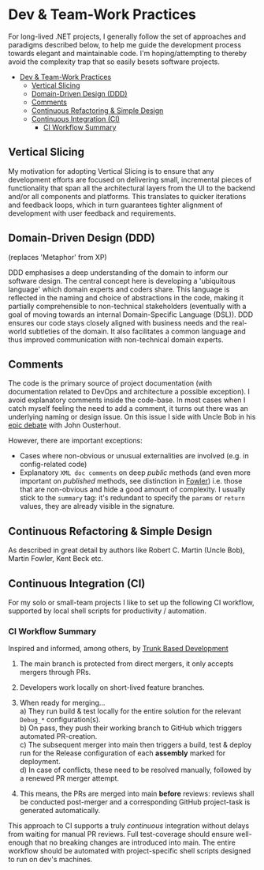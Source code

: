 # Dev & Team-Work Practices

For long-lived .NET projects, I generally follow the set of approaches and paradigms described below, to help me guide the development process towards elegant and maintainable code. I'm hoping/attempting to thereby avoid the complexity trap that so easily besets software projects.

- [Dev \& Team-Work Practices](#dev--team-work-practices)
  - [Vertical Slicing](#vertical-slicing)
  - [Domain-Driven Design (DDD)](#domain-driven-design-ddd)
  - [Comments](#comments)
  - [Continuous Refactoring \& Simple Design](#continuous-refactoring--simple-design)
  - [Continuous Integration (CI)](#continuous-integration-ci)
    - [CI Workflow Summary](#ci-workflow-summary)

 
## Vertical Slicing

My motivation for adopting Vertical Slicing is to ensure that any development efforts are focused on delivering small, incremental pieces of functionality that span all the architectural layers from the UI to the backend and/or all components and platforms. This translates to quicker iterations and feedback loops, which in turn guarantees tighter alignment of development with user feedback and  requirements.

## Domain-Driven Design (DDD)
(replaces 'Metaphor' from XP)

DDD emphasises a deep understanding of the domain to inform our software design. The central concept here is developing a 'ubiquitous language' which domain experts and coders share. This language is reflected in the naming and choice of abstractions in the code, making it partially comprehensible to non-technical stakeholders (eventually with a goal of moving towards an internal Domain-Specific Language (DSL)). DDD ensures our code stays closely aligned with business needs and the real-world subtleties of the domain. It also facilitates a common language and thus improved communication with non-technical domain experts. 

## Comments

The code is the primary source of project documentation (with documentation related to DevOps and architecture a possible exception). I avoid explanatory comments inside the code-base. In most cases when I catch myself feeling the need to add a comment, it turns out there was an underlying naming or design issue. On this issue I side with Uncle Bob in his [epic debate](https://github.com/johnousterhout/aposd-vs-clean-code/blob/main/README.md?utm_source=substack&utm_medium=email) with John Ousterhout. 

However, there are important exceptions:
- Cases where non-obvious or unusual externalities are involved (e.g. in config-related code)
- Explanatory `XML doc comments` on deep *public* methods (and even more important on *published* methods, see distinction in [Fowler](https://martinfowler.com/ieeeSoftware/published.pdf)) i.e. those that are non-obvious and hide a good amount of complexity. I usually stick to the `summary` tag: it's redundant to specify the `params` or `return` values, they are already visible in the signature.

## Continuous Refactoring & Simple Design

As described in great detail by authors like Robert C. Martin (Uncle Bob), Martin Fowler, Kent Beck etc.

## Continuous Integration (CI)

For my solo or small-team projects I like to set up the following CI workflow, supported by local shell scripts for productivity / automation.

### CI Workflow Summary

Inspired and informed, among others, by [Trunk Based Development](https://trunkbaseddevelopment.com/5-min-overview/)

1. The main branch is protected from direct mergers, it only accepts mergers through PRs.

2. Developers work locally on short-lived feature branches.

3. When ready for merging...  
a) They run build & test locally for the entire solution for the relevant `Debug_*` configuration(s).  
b) On pass, they push their working branch to GitHub which triggers automated PR-creation.  
c) The subsequent merger into main then triggers a build, test & deploy run for the Release configuration of each **assembly** marked for deployment.  
d) In case of conflicts, these need to be resolved manually, followed by a renewed PR merger attempt.

1. This means, the PRs are merged into main **before** reviews: reviews shall be conducted post-merger and a corresponding GitHub project-task is generated automatically. 

This approach to CI supports a truly _continuous_ integration without delays from waiting for manual PR reviews.
Full test-coverage should ensure well-enough that no breaking changes are introduced into main. The entire workflow should be automated with project-specific shell scripts designed to run on dev's machines.
